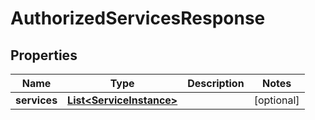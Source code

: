 
# AuthorizedServicesResponse

## Properties
Name | Type | Description | Notes
------------ | ------------- | ------------- | -------------
**services** | [**List&lt;ServiceInstance&gt;**](ServiceInstance.md) |  |  [optional]



